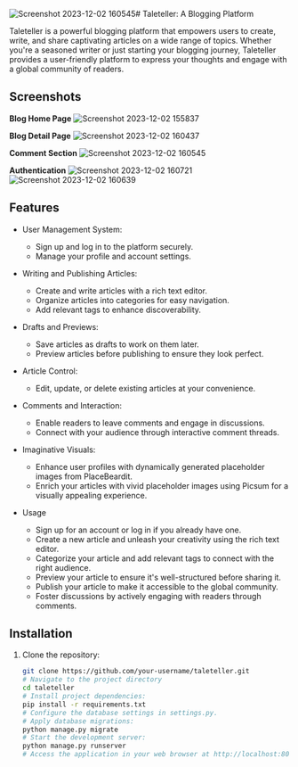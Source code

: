 ![Screenshot 2023-12-02 160545](https://github.com/neilravi7/taleteller/assets/63995407/e2c6a1b8-8822-436d-a2db-1597e10684c2)# Taleteller: A Blogging Platform

Taleteller is a powerful blogging platform that empowers users to create, write, and share captivating articles on a wide range of topics. Whether you're a seasoned writer or just starting your blogging journey, Taleteller provides a user-friendly platform to express your thoughts and engage with a global community of readers.

## Screenshots

**Blog Home Page**
![Screenshot 2023-12-02 155837](https://github.com/neilravi7/taleteller/assets/63995407/9cfeabda-c559-4354-964e-80b5a3cf7c36)

**Blog Detail Page**
![Screenshot 2023-12-02 160437](https://github.com/neilravi7/taleteller/assets/63995407/d83df73c-8eb9-4514-9c1f-f579b59cab50)

**Comment Section**
![Screenshot 2023-12-02 160545](https://github.com/neilravi7/taleteller/assets/63995407/d4d4890d-8604-4ec0-babe-f1bdf567c4e1)

**Authentication**
![Screenshot 2023-12-02 160721](https://github.com/neilravi7/taleteller/assets/63995407/9279b3b2-5641-4245-be62-c75ce6c1ea68)
![Screenshot 2023-12-02 160639](https://github.com/neilravi7/taleteller/assets/63995407/01b15e31-98a0-4563-9bc2-572e4fd06f56)

## Features

- User Management System:
  - Sign up and log in to the platform securely.
  - Manage your profile and account settings.

- Writing and Publishing Articles:
  - Create and write articles with a rich text editor.
  - Organize articles into categories for easy navigation.
  - Add relevant tags to enhance discoverability.

- Drafts and Previews:
  - Save articles as drafts to work on them later.
  - Preview articles before publishing to ensure they look perfect.

- Article Control:
  - Edit, update, or delete existing articles at your convenience.

- Comments and Interaction:
  - Enable readers to leave comments and engage in discussions.
  - Connect with your audience through interactive comment threads.

- Imaginative Visuals:
  - Enhance user profiles with dynamically generated placeholder images from PlaceBeardit.
  - Enrich your articles with vivid placeholder images using Picsum for a visually appealing experience.

- Usage
  - Sign up for an account or log in if you already have one.
  - Create a new article and unleash your creativity using the rich text editor.
  - Categorize your article and add relevant tags to connect with the right audience.
  - Preview your article to ensure it's well-structured before sharing it.
  - Publish your article to make it accessible to the global community.
  - Foster discussions by actively engaging with readers through comments.

## Installation

1. Clone the repository:
   ```bash
   git clone https://github.com/your-username/taleteller.git
   # Navigate to the project directory
   cd taleteller
   # Install project dependencies:
   pip install -r requirements.txt
   # Configure the database settings in settings.py.
   # Apply database migrations:
   python manage.py migrate
   # Start the development server:
   python manage.py runserver
   # Access the application in your web browser at http://localhost:8000.
   
